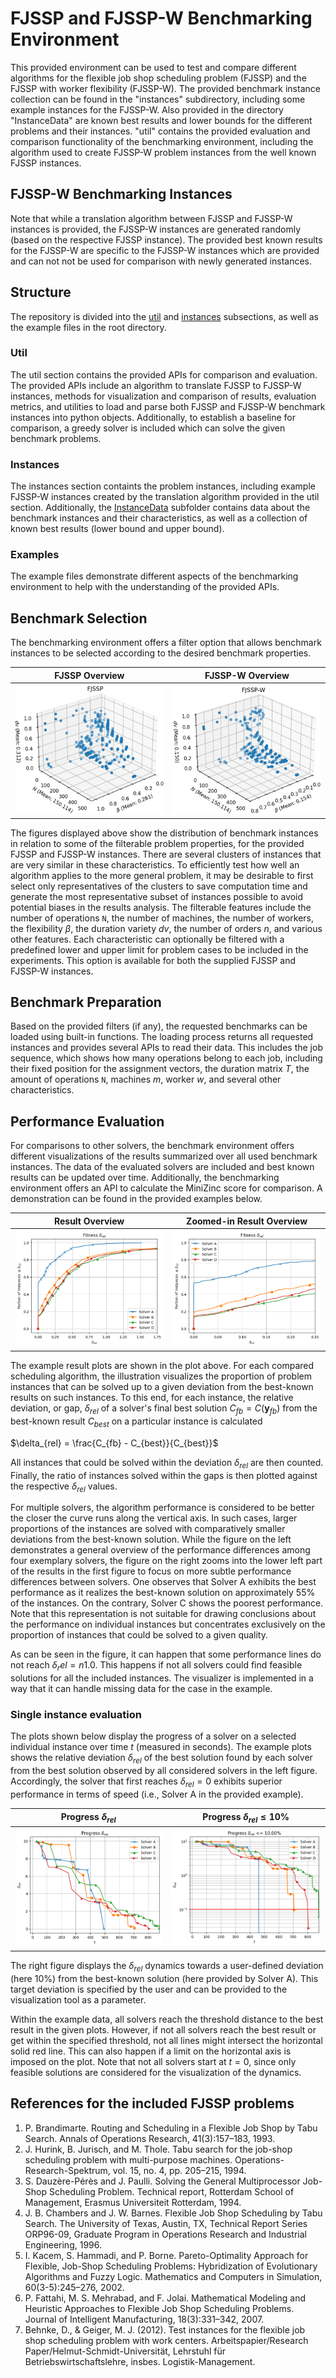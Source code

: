 # FJSSP and FJSSP-W Benchmarking Environment
This provided environment can be used to test and compare different algorithms for the flexible job shop scheduling problem (FJSSP) and the FJSSP with worker flexibility (FJSSP-W). The provided benchmark instance collection can be found in the "instances" subdirectory, including some example instances for the FJSSP-W. Also provided in the directory "InstanceData" are known best results and lower bounds for the different problems and their instances.
"util" contains the provided evaluation and comparison functionality of the benchmarking environment, including the algorithm used to create FJSSP-W problem instances from the well known FJSSP instances.

## FJSSP-W Benchmarking Instances

Note that while a translation algorithm between FJSSP and FJSSP-W instances is provided, the FJSSP-W instances are generated randomly (based on the respective FJSSP instance). The provided best known results for the FJSSP-W are specific to the FJSSP-W instances which are provided and can not not be used for comparison with newly generated instances.

## Structure
The repository is divided into the [util](https://github.com/jrc-rodec/FJSSP-W-Benchmarking/tree/main/util) and [instances](https://github.com/jrc-rodec/FJSSP-W-Benchmarking/tree/main/instances) subsections, as well as the example files in the root directory.

### Util
The util section contains the provided APIs for comparison and evaluation.
The provided APIs include an algorithm to translate FJSSP to FJSSP-W instances, methods for visualization and comparison of results, evaluation metrics, and utilities to load and parse both FJSSP and FJSSP-W benchmark instances into python objects.
Additionally, to establish a baseline for comparison, a greedy solver is included which can solve the given benchmark problems.

### Instances
The instances section containts the problem instances, including example FJSSP-W instances created by the translation algorithm provided in the util section.
Additionally, the [InstanceData](https://github.com/jrc-rodec/FJSSP-W-Benchmarking/tree/main/instances/InstanceData) subfolder contains data about the benchmark instances and their characteristics, as well as a collection of known best results (lower bound and upper bound).

### Examples
The example files demonstrate different aspects of the benchmarking environment to help with the understanding of the provided APIs.

## Benchmark Selection
The benchmarking environment offers a filter option that allows benchmark instances to be selected according to the desired benchmark properties. 

FJSSP Overview           |  FJSSP-W Overview
:-------------------------:|:-------------------------:
![FJSSP Instances](readme_resources/fjssp_overview.png) | ![FJSSP-W Instances](readme_resources/fjssp_w_overview.png)

The figures displayed above show the distribution of benchmark instances in relation to some of the filterable problem properties, for the provided FJSSP and FJSSP-W instances. There are several clusters of instances that are very similar in these characteristics. To efficiently test how well an algorithm applies to the more general problem, it may be desirable to first select only representatives of the clusters to save computation time and generate the most representative subset of instances possible to avoid potential biases in the results analysis.
The filterable features include the number of operations $\texttt{N}$, the number of machines, the number of workers, the flexibility $\beta$, the duration variety $dv$, the number of orders $n$, and various other features. Each characteristic can optionally be filtered with a predefined lower and upper limit for problem cases to be included in the experiments. This option is available for both the supplied FJSSP and FJSSP-W instances.

## Benchmark Preparation
Based on the provided filters (if any), the requested benchmarks can be loaded using built-in functions. The loading process returns all requested instances and provides several APIs to read their data. This includes the job sequence, which shows how many operations belong to each job, including their fixed position for the assignment vectors, the duration matrix $T$, the amount of operations $\texttt{N}$, machines $m$, worker $w$, and several other characteristics.

## Performance Evaluation
For comparisons to other solvers, the benchmark environment offers different visualizations of the results summarized over all used benchmark instances. The data of the evaluated solvers are included and best known results can be updated over time. Additionally, the benchmarking environment offers an API to calculate the MiniZinc score for comparison. A demonstration can be found in the provided examples below.

Result Overview           |  Zoomed-in Result Overview
:-------------------------:|:-------------------------:
![Reuls Overview](readme_resources/results_gap_example_formatted.png) | ![Limited Result Overview](readme_resources/results_gap_limit_example_formatted.png)

The example result plots are shown in the plot above. For each compared scheduling algorithm, the illustration visualizes the proportion of problem instances that can be solved up to a given deviation from the best-known results on such instances. To this end, for each instance, the relative deviation, or gap, $\delta_{rel}$ of a solver's final best solution $C_{fb}=C(\mathbf{y}_{fb})$ from the best-known result $C_{best}$ on a particular instance is calculated

$\delta_{rel} = \frac{C_{fb} - C_{best}}{C_{best}}$

All instances that could be solved within the deviation $\delta_{rel}$ are then counted.
Finally, the ratio of instances solved within the gaps is then plotted against the respective $\delta_{rel}$ values.

For multiple solvers, the algorithm performance is considered to be better the closer the curve runs along the vertical axis. In such cases, larger proportions of the instances are solved with comparatively smaller deviations from the best-known solution.
While the figure on the left demonstrates a general overview of the performance differences among four exemplary solvers, the figure on the right zooms into the lower left part of the results in the first figure to focus on more subtle performance differences between solvers. One observes that Solver A exhibits the best performance as it realizes the best-known solution on approximately $55\%$ of the instances. On the contrary, Solver C shows the poorest performance.
Note that this representation is not suitable for drawing conclusions about the performance on individual instances but concentrates exclusively on the proportion of instances that could be solved to a given quality.

As can be seen in the figure, it can happen that some performance lines do not reach $\delta _rel = n1.0$. This happens if not all solvers could find feasible solutions for all the included instances. The visualizer is implemented in a way that it can handle missing data for the case in the example.

### Single instance evaluation
The plots shown below display the progress of a solver on a selected individual instance over time $t$ (measured in seconds). The example plots shows the relative deviation $\delta_{rel}$ of the best solution found by each solver from the best solution observed by all considered solvers in the left figure. Accordingly, the solver that first reaches $\delta_{rel} = 0$ exhibits superior performance in terms of speed (i.e., Solver A in the provided example).

Progress $\delta_{rel}$          |  Progress $\delta_{rel} \le 10\%$
:-------------------------:|:-------------------------:
![Overall Progress](readme_resources/example_progress_plot.png) | ![Progress to threshold](readme_resources/example_progress_limit_plot.png)

The right figure displays the $\delta_{rel}$ dynamics towards a user-defined deviation (here 10\%) from the best-known solution (here provided by Solver A).
This target deviation is specified by the user and can be provided to the visualization tool as a parameter. 

Within the example data, all solvers reach the threshold distance to the best result in the given plots. However, if not all solvers reach the best result or get within the specified threshold, not all lines might intersect the horizontal solid red line. 
This can also happen if a limit on the horizontal axis is imposed on the plot. Note that not all solvers start at $t = 0$, since only feasible solutions are considered for the visualization of the dynamics.


## References for the included FJSSP problems
1. P. Brandimarte. Routing and Scheduling in a Flexible Job Shop by Tabu Search. Annals of Operations Research, 41(3):157–183, 1993.
2. J. Hurink, B. Jurisch, and M. Thole. Tabu search for the job-shop scheduling problem with multi-purpose machines. Operations-Research-Spektrum, vol. 15, no. 4, pp. 205–215, 1994.
3. S. Dauzère-Pérès and J. Paulli. Solving the General Multiprocessor Job-Shop Scheduling Problem. Technical report, Rotterdam School of Management, Erasmus Universiteit Rotterdam, 1994.
4. J. B. Chambers and J. W. Barnes. Flexible Job Shop Scheduling by Tabu Search. The University of Texas, Austin, TX, Technical Report Series ORP96-09, Graduate Program in Operations Research and Industrial Engineering, 1996.
5. I. Kacem, S. Hammadi, and P. Borne. Pareto-Optimality Approach for Flexible, Job-Shop Scheduling Problems: Hybridization of Evolutionary Algorithms and Fuzzy Logic. Mathematics and Computers in Simulation, 60(3-5):245–276, 2002.
6. P. Fattahi, M. S. Mehrabad, and F. Jolai. Mathematical Modeling and Heuristic Approaches to Flexible Job Shop Scheduling Problems. Journal of Intelligent Manufacturing, 18(3):331–342, 2007.
7. Behnke, D., & Geiger, M. J. (2012). Test instances for the flexible job shop scheduling problem with work centers. Arbeitspapier/Research Paper/Helmut-Schmidt-Universität, Lehrstuhl für Betriebswirtschaftslehre, insbes. Logistik-Management.